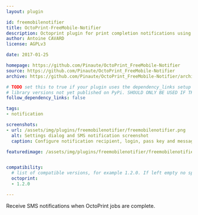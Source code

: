 ```yaml
---
layout: plugin

id: freemobilenotifier
title: OctoPrint-FreeMobile-Notifier
description: Octoprint plugin for print completion notifications using Free (Free is a French telecommunications company)
author: Antoine CAVARD
license: AGPLv3

date: 2017-01-25

homepage: https://github.com/Pinaute/OctoPrint_FreeMobile-Notifier
source: https://github.com/Pinaute/OctoPrint_FreeMobile-Notifier
archive: https://github.com/Pinaute/OctoPrint_FreeMobile-Notifier/archive/master.zip

# TODO set this to true if your plugin uses the dependency_links setup parameter to include
# library versions not yet published on PyPi. SHOULD ONLY BE USED IF THERE IS NO OTHER OPTION!
follow_dependency_links: false

tags:
- notification

screenshots:
- url: /assets/img/plugins/freemobilenotifier/freemobilenotifier.png
  alt: Settings dialog and SMS notification screenshot
  caption: Configure notification recipient, login, pass key and message.

featuredimage: /assets/img/plugins/freemobilenotifier/freemobilenotifier.png


compatibility:
  # list of compatible versions, for example 1.2.0. If left empty no specific version requirement will be assumed
  octoprint:
  - 1.2.0

---
```


Receive SMS notifications when OctoPrint jobs are complete.
